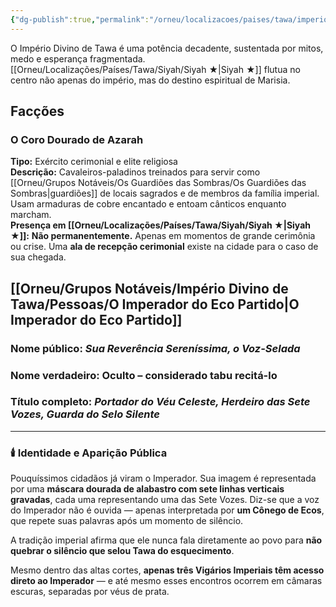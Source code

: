 ```yaml
---
{"dg-publish":true,"permalink":"/orneu/localizacoes/paises/tawa/imperio-divino-de-tawa/","tags":["países"]}
---
```



O Império Divino de Tawa é uma potência decadente, sustentada por mitos, medo e esperança fragmentada. [[Orneu/Localizações/Países/Tawa/Siyah/Siyah ★\|Siyah ★]] flutua no centro não apenas do império, mas do destino espiritual de Marisia.

## Facções

### **O Coro Dourado de Azarah**

**Tipo:** Exército cerimonial e elite religiosa  
**Descrição:** Cavaleiros-paladinos treinados para servir como [[Orneu/Grupos Notáveis/Os Guardiões das Sombras/Os Guardiões das Sombras\|guardiões]] de locais sagrados e de membros da família imperial. Usam armaduras de cobre encantado e entoam cânticos enquanto marcham.  
**Presença em [[Orneu/Localizações/Países/Tawa/Siyah/Siyah ★\|Siyah ★]]:** **Não permanentemente.** Apenas em momentos de grande cerimônia ou crise. Uma **ala de recepção cerimonial** existe na cidade para o caso de sua chegada.

## **[[Orneu/Grupos Notáveis/Império Divino de Tawa/Pessoas/O Imperador do Eco Partido\|O Imperador do Eco Partido]]**

### **Nome público:** _Sua Reverência Sereníssima, o Voz-Selada_

### **Nome verdadeiro:** **Oculto – considerado tabu recitá-lo**

### **Título completo:** _Portador do Véu Celeste, Herdeiro das Sete Vozes, Guarda do Selo Silente_

---

### 🕯️ **Identidade e Aparição Pública**

Pouquíssimos cidadãos já viram o Imperador. Sua imagem é representada por uma **máscara dourada de alabastro com sete linhas verticais gravadas**, cada uma representando uma das Sete Vozes. Diz-se que a voz do Imperador não é ouvida — apenas interpretada por **um Cônego de Ecos**, que repete suas palavras após um momento de silêncio.

A tradição imperial afirma que ele nunca fala diretamente ao povo para **não quebrar o silêncio que selou Tawa do esquecimento**.

Mesmo dentro das altas cortes, **apenas três Vigários Imperiais têm acesso direto ao Imperador** — e até mesmo esses encontros ocorrem em câmaras escuras, separadas por véus de prata.